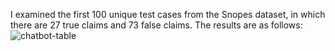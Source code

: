 I examined the first 100 unique test cases from the Snopes dataset, in which there are 27 true claims and 73 false claims.
The results are as follows:
![chatbot-table](https://github.com/S-Asghari/Fact-Checking-Using-LLMs/assets/42779113/8cfc9f30-f0d3-489b-a703-eec1c5327f3b)
